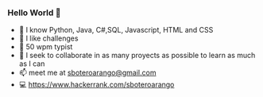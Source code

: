 ### Hello World 👋

<!--
**sboteroarango/sboteroarango** is a ✨ _special_ ✨ repository because its `README.md` (this file) appears on your GitHub profile.

Here are some ideas to get you started:
-->
- 📓 I know Python, Java, C#,SQL, Javascript, HTML and CSS
- 🔭 I like challenges
- 💪 50 wpm typist
- 👯 I seek to collaborate in as many proyects as possible to learn as much as I can
- 📫 meet me at sboteroarango@gmail.com
- 💻 https://www.hackerrank.com/sboteroarango

